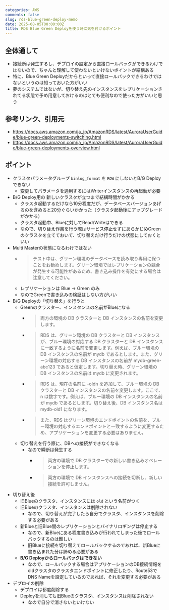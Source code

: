 ```yaml
---
categories: AWS
comments: false
slug: rds-blue-green-deploy-memo
date: 2025-08-05T00:00:00Z
title: RDS Blue Green Deployを使う時に気を付けるポイント
---
```


## 全体通して

- 接続断は発生するし、デプロイの設定から直接ロールバックができるわけではないので、ちゃんと理解して使わないといけないポイントが結構ある
- 特に、Blue Green Deployだからといって直接ロールバックできるわけではないというのは知っておいた方がいい
- 夢のシステムではないが、切り替え先のインスタンスをレプリケーションされてる状態で予め用意しておけるのはとても便利なので使った方がいいと思う

## 参考リンク、引用元

- https://docs.aws.amazon.com/ja_jp/AmazonRDS/latest/AuroraUserGuide/blue-green-deployments-switching.html
- https://docs.aws.amazon.com/ja_jp/AmazonRDS/latest/AuroraUserGuide/blue-green-deployments-overview.html

## ポイント

- クラスタパラメータグループ `binlog_format` を `ROW` にしないとB/G Deployできない
    - 変更してパラメータを適用するにはWriterインスタンスの再起動が必要
- B/G Deploy用の 新しいクラスタが立つまで結構時間がかかる
    - クラスタ起動するだけなら10分程度だが、データベースバージョンあげるのを含めると20分ぐらいかかった（クラスタ起動後にアップグレードがかかる）
    - クラスタ起動中、Blueに対してRead/Writeはできる
    - なので、切り替え作業を行う際はサービス停止せずにあらかじめGreenのクラスタを立てておいて、切り替えだけ行うだけの状態にしておくといい
- Multi Masterの状態になるわけではない
    - > テスト中は、グリーン環境のデータベースを読み取り専用に保つことをお勧めします。グリーン環境ではレプリケーションの競合が発生する可能性があるため、書き込み操作を有効にする場合は注意してください。
    - レプリケーションは Blue -> Green のみ
    - なのでGreenで書き込みの検証はしない方がいい
- B/G Deployの「切り替え」を行うと
    - Greenのクラスター、インスタンスの名前がBlueになる
        - > 両方の環境の DB クラスターと DB インスタンスの名前を変更します。
        - > RDS は、グリーン環境の DB クラスターと DB インスタンスが、ブルー環境の対応する DB クラスターと DB インスタンスに一致するように名前を変更します。例えば、ブルー環境の DB インスタンスの名前が mydb であるとします。また、グリーン環境の対応する DB インスタンスの名前が mydb-green-abc123 であると仮定します。切り替え時、グリーン環境の DB インスタンスの名前は mydb に変更されます。
        - > RDS は、現在の名前に -oldn を追加して、ブルー環境の DB クラスターと DB インスタンスの名前を変更します。ここで、n は数字です。例えば、ブルー環境の DB インスタンスの名前が mydb であるとします。切り替え後、DB インスタンス名は mydb-old1 になります。
        - > また、RDS はグリーン環境のエンドポイントの名前を、ブルー環境の対応するエンドポイントと一致するように変更するため、アプリケーションを変更する必要はありません。
    - 切り替えを行う際に、DBへの接続ができなくなる
        - なので瞬断は発生する
            - > 両方の環境で DB クラスターでの新しい書き込みオペレーションを停止します。
            - > 両方の環境で DB インスタンスへの接続を切断し、新しい接続を許可しません。
- 切り替え後
    - 旧Blueのクラスタ、インスタンスには `old` という名前がつく
    - 旧Blueのクラスタ、インスタンスは削除されない
        - なので、切り替えが完了したら自分でクラスタ、インスタンスを削除する必要がある
    - 新Blueと旧Blue間のレプリケーションとバイナリロギングは停止する
        - なので、新Blueにある程度書き込みが行われてしまった後でロールバックするのは難しい
        - 旧Blueに接続を切り替えてロールバックするのであれば、新Blueに書き込まれた分は諦める必要がある
    - **B/G Deployからロールバックはできない**
        - なので、ロールバックする場合はアプリケーションのDB接続情報をoldクラスタのクラスタエンドポイントに修正したり、Route53でDNS Nameを設定しているのであれば、それを変更する必要がある
- デプロイの削除
    - デプロイは都度削除する
    - Deployを消しても旧Blueのクラスタ、インスタンスは削除されない
        - なので自分で消さないといけない
